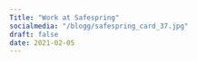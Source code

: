 ```yaml
---
Title: "Work at Safespring"
socialmedia: "/blogg/safespring_card_37.jpg"
draft: false
date: 2021-02-05
---
```

